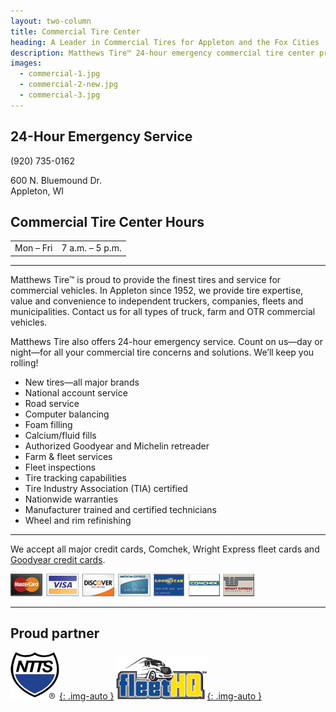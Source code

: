 ```yaml
---
layout: two-column
title: Commercial Tire Center
heading: A Leader in Commercial Tires for Appleton and the Fox Cities ...
description: Matthews Tire™ 24-hour emergency commercial tire center provides tires and expert service to all types of OTR and off-road trucks and equipment, including fleet vehicles.
images:
  - commercial-1.jpg
  - commercial-2-new.jpg
  - commercial-3.jpg
---
```


## 24-Hour Emergency Service  

(920) 735-0162

600 N. Bluemound Dr.  
Appleton, WI

## Commercial Tire Center Hours

<table class="table">
  <tr>
    <td>Mon – Fri</td><td>7 a.m. – 5 p.m.</td>
  </tr>
</table>

---

Matthews Tire™ is proud to provide the finest tires and service for commercial vehicles. In Appleton since 1952, we provide tire expertise, value and convenience to independent truckers, companies, fleets and municipalities. Contact us for all types of truck, farm and OTR commercial vehicles.

Matthews Tire also offers 24-hour emergency service. Count on us—day or night—for all your commercial tire concerns and solutions. We’ll keep you rolling!

* New tires—all major brands
* National account service
* Road service
* Computer balancing
* Foam filling
* Calcium/fluid fills
* Authorized Goodyear and Michelin retreader
* Farm & fleet services
* Fleet inspections
* Tire tracking capabilities
* Tire Industry Association (TIA) certified
* Nationwide warranties
* Manufacturer trained and certified technicians
* Wheel and rim refinishing

---

We accept all major credit cards, Comchek, Wright Express fleet cards and [Goodyear credit cards](https://www.accountonline.com/ACQ/RPL/Web/Apply?app=UNSOL&amp;sc=07000&amp;siteId=PLCN_GOODYEAR&amp;langId=EN).

<img src="/img/credit-cards.jpg" style="max-width: 390px">

---

## Proud partner

[![NTTS](/img/ntts.gif){: .img-auto }](http://otrrepair.com)
[![FLEET HQ](/img/fleet-hq.gif){: .img-auto }](http://www.goodyeartrucktires.com/service/)
